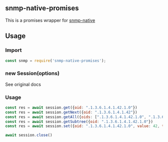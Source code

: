 snmp-native-promises
--------------------

This is a promises wrapper for [snmp-native](https://www.npmjs.com/package/snmp-native)


Usage
-----

### Import

```javascript
const snmp = require('snmp-native-promises');
```

### new Session(options)

See original docs

### Usage

```javascript
const res = await session.get({oid: ".1.3.6.1.4.1.42.1.0"})
const res = await session.getNext({oid: ".1.3.6.1.4.1.42"})
const res = await session.getAll({oids: [".1.3.6.1.4.1.42.1.0", ".1.3.6.1.4.1.42.2.0"]})
const res = await session.getSubtree({oid: ".1.3.6.1.4.1.42.1.0"})
const res = await session.set({oid: ".1.3.6.1.4.1.42.1.0", value: 42, type: 2})

await session.close()
```
